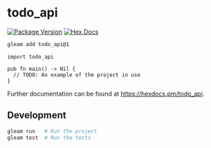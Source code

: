 # todo_api

[![Package Version](https://img.shields.io/hexpm/v/todo_api)](https://hex.pm/packages/todo_api)
[![Hex Docs](https://img.shields.io/badge/hex-docs-ffaff3)](https://hexdocs.pm/todo_api/)

```sh
gleam add todo_api@1
```
```gleam
import todo_api

pub fn main() -> Nil {
  // TODO: An example of the project in use
}
```

Further documentation can be found at <https://hexdocs.pm/todo_api>.

## Development

```sh
gleam run   # Run the project
gleam test  # Run the tests
```
